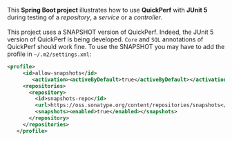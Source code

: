 This **Spring Boot project** illustrates how to use **QuickPerf** with **JUnit 5** during testing of a *repository*, a *service* or a *controller*.<br><br>
This project uses a SNAPSHOT version of QuickPerf. Indeed, the JUnit 5 version of QuickPerf is being developed. `Core` and `SQL` annotations of QuickPerf should work fine. To use the SNAPSHOT you may have to add the profile in `~/.m2/settings.xml`:
```xml
<profile>
     <id>allow-snapshots</id>
        <activation><activeByDefault>true</activeByDefault></activation>
     <repositories>
       <repository>
         <id>snapshots-repo</id>
         <url>https://oss.sonatype.org/content/repositories/snapshots</url>
         <snapshots><enabled>true</enabled></snapshots>
       </repository>
     </repositories>
   </profile>
```





